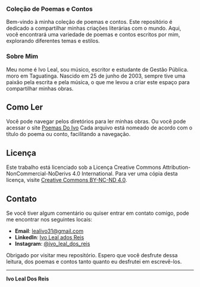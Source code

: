 ### Coleção de Poemas e Contos

Bem-vindo à minha coleção de poemas e contos. Este repositório é dedicado a compartilhar minhas criações literárias com o mundo. Aqui, você encontrará uma variedade de poemas e contos escritos por mim, explorando diferentes temas e estilos.

### Sobre Mim

Meu nome é Ivo Leal, sou músico, escritor e estudante de Gestão Pública. moro em Taguatinga. Nascido em 25 de junho de 2003, sempre tive uma paixão pela escrita e pela música, o que me levou a criar este espaço para compartilhar minhas obras.


## Como Ler

Você pode navegar pelos diretórios para ler minhas obras. Ou você pode acessar o site [Poemas Do Ivo](https://mcgratidao.github.io/poemas/)  Cada arquivo está nomeado de acordo com o título do poema ou conto, facilitando a navegação.

## Licença

Este trabalho está licenciado sob a Licença Creative Commons Attribution-NonCommercial-NoDerivs 4.0 International. Para ver uma cópia desta licença, visite [Creative Commons BY-NC-ND 4.0](http://creativecommons.org/licenses/by-nc-nd/4.0/).

## Contato

Se você tiver algum comentário ou quiser entrar em contato comigo, pode me encontrar nos seguintes locais:

- **Email**: [lealivo31@gmail.com](lealivo31@gmail.com)
- **LinkedIn**: [Ivo Leal ados Reis](https://www.linkedin.com/in/ivo-leal-dos-reis-3129311b2?utm_source=share&utm_campaign=share_via&utm_content=profile&utm_medium=android_app)
- **Instagram**: [@ivo_leal_dos_reis](https://www.instagram.com/ivo_leal_dos_reis?igsh=YzFrOWJsM2pyZ3k1)

Obrigado por visitar meu repositório. Espero que você desfrute dessa leitura, dos poemas e contos tanto quanto eu desfrutei em escrevê-los.

---

**Ivo Leal Dos Reis**
